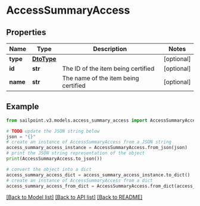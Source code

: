 # AccessSummaryAccess


## Properties

Name | Type | Description | Notes
------------ | ------------- | ------------- | -------------
**type** | [**DtoType**](DtoType.md) |  | [optional] 
**id** | **str** | The ID of the item being certified | [optional] 
**name** | **str** | The name of the item being certified | [optional] 

## Example

```python
from sailpoint.v3.models.access_summary_access import AccessSummaryAccess

# TODO update the JSON string below
json = "{}"
# create an instance of AccessSummaryAccess from a JSON string
access_summary_access_instance = AccessSummaryAccess.from_json(json)
# print the JSON string representation of the object
print(AccessSummaryAccess.to_json())

# convert the object into a dict
access_summary_access_dict = access_summary_access_instance.to_dict()
# create an instance of AccessSummaryAccess from a dict
access_summary_access_from_dict = AccessSummaryAccess.from_dict(access_summary_access_dict)
```
[[Back to Model list]](../README.md#documentation-for-models) [[Back to API list]](../README.md#documentation-for-api-endpoints) [[Back to README]](../README.md)


